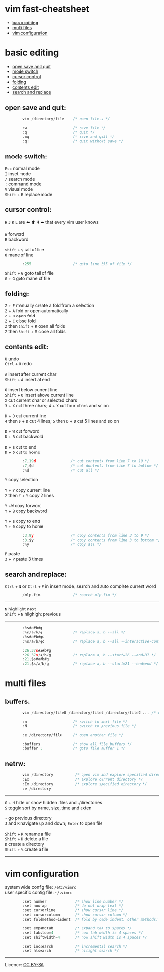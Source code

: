 # vim fast-cheatsheet
- [basic editing](#basic-editing "goto basic-editing")
- [multi files](#multi-files "goto multi-files")
- [vim configuration](#vim-configuration "goto vim-configuration")
# basic editing
- [open save and quit](#open-save-and-quit "goto open-save-and-quit")
- [mode switch](#mode-switch "goto mode-switch")
- [cursor control](#cursor-control "goto cursor-control")
- [folding](#folding "goto folding")
- [contents edit](#contents-edit "goto contents-edit")
- [search and replace](#search-and-replace "goto search-and-replace")
## open save and quit:
```c
        vim /directory/file    /* open file.s */
```
```c
        :w                     /* save file */
        :q                     /* quit */
        :wq                    /* save and quit */
        :q!                    /* quit without save */
```
## mode switch:
`Esc` normal mode\
`I` inset mode\
`/` search mode\
`:` command mode\
`V` visual mode\
`Shift` + `R` replace mode
## cursor control:
`H` `J` `K` `L` are ⬅️ ⬆️ ⬇️ ➡️ that every vim user knows\
\
`W` forword\
`B` backword\
\
`Shift` + `$` tail of line\
`0` mane of line
```c
        :255                   /* goto line 255 of file */
```
`Shift` + `G`  goto tail of file\
`G` + `G` goto mane of file
## folding:
`Z` + `F` manually create a fold from a selection\
`Z` + `A` fold or open automatically\
`Z` + `O` open fold\
`Z` + `C` close fold\
`Z` then `Shift` + `R` open all folds\
`Z` then `Shift` + `M` close all folds
## contents edit:
`U` undo\
`Ctrl` + `R` redo\
\
`A` insert after current char\
`Shift` + `A` insert at end\
\
`O` insert below current line\
`Shift` + `O` insert above current line
\
`X` cut current char or selected chars\
`3` + `X` cut three chars; `4` + `X` cut four chars and so on\
\
`D` + `D` cut current line\
`4` then `D` + `D` cut 4 lines; `5` then `D` + `D` cut 5 lines and so on\
\
`D` + `W` cut forword\
`D` + `B` cut backword\
\
`D` + `$` cut to end\
`D` + `0` cut to home
```c
        :7,19d                /* cut contents from line 7 to 19 */
        :7,$d                 /* cut dontents from line 7 to bottom */
        :%d                   /* cut all */
```
`Y` copy selection\
\
`Y` + `Y` copy current line\
`2` then `Y` + `Y` copy 2 lines\
\
`Y` +`W` copy forword\
`Y` + `B` copy backword\
\
`Y` + `$` copy to end\
`Y` + `0` copy to home
```c
        :3,9y                 /* copy contents from line 3 to 9 */
        :3,$y                 /* copy contents from line 3 to bottom */
        :%y                   /* copy all */
```
`P` paste\
`3` + `P` paste 3 times
## search and replace:
`Ctrl` + `N` or `Ctrl` + `P` in insert mode, search and auto complete current word
```c
        /mlp-fim               /* search mlp-fim */
```
- - - -
`N` highlight next\
`Shift` + `N` hilghight previous
- - - -
```c
        :%s#a#b#g
        :%s/a/b/g              /* replace a, b --all */
        :%s#a#b#gc
        :%s/a/b/gc             /* replace a, b --all --interactive-confirm */
```
```c
        :26,37s#a#b#g
        :26,37s/a/b/g          /* replace a, b --start=26 --end=37 */
        :21,$s#a#b#g
        :21,$s/a/b/g           /* replace a, b --start=21 --end=end */
```
# multi files
## buffers:
```c
        vim /directory/file0 /directory/file1 /directory/file2 ... /* open multi files */
```
```c
        :n                     /* switch to next file */
        :N                     /* switch to previous file */
```
```c
        :e /directory/file     /* open another file */
```
```c
        :buffers               /* show all file buffers */
        :buffer 1              /* goto file buffer 1 */
```
## netrw:
```c
        vim /directory          /* open vim and explore specified directory */
        :Ex                     /* explore current directory */
        :Ex /directory          /* explore specified directory */
        :e /directory
```
- - - -
`G` + `H` hide or show hidden .files and ./directories\
`S` toggle sort by name, size, time and exten\
\
`-` go previous directory\
`J` and `K` navigate up and down; `Enter` to open file\
\
`Shift` + `R` rename a file\
`Shift` + `D` delete a file\
`D` create a directory\
`Shift` + `%` create a file
- - - -
# vim configuration
system wide config file: `/etc/vimrc`\
user specific config file: `~/.vimrc`
```c
        :set number             /* show line number */
        :set nowrap             /* do not wrap text */
        :set cursorline         /* show cursor line */
        :set cursorcolumn       /* show cursor column */
        :set foldmethod=indent  /* fold by code indent. other methods: manual, syntax, marker, foldable block, expr */
```
```c
        :set expandtab          /* expand tab to spaces */
        :set tabstop=4          /* now tab width is 4 spaces */
        :set shiftwidth=4       /* now shift width is 4 spaces */
```
```c
        :set incsearch          /* incremental search */
        :set hlsearch           /* hilight search */
```
- - - -
Licence: [CC BY-SA](https://creativecommons.org/licenses/by-sa/4.0/)
